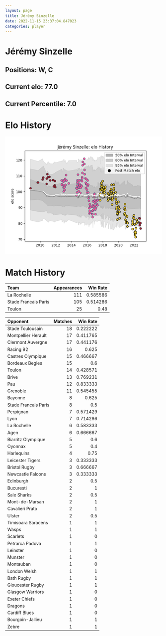 ```yaml
---  
layout: page  
title: Jérémy Sinzelle  
date: 2022-11-15 23:37:04.847023  
categories: player  
---
```

# Jérémy Sinzelle

## Positions: W, C

## Current elo: 77.0

## Current Percentile: 7.0

# Elo History


![elo history](history_JérémySinzelle.png)
# Match History


| Team                 |   Appearances |   Win Rate |
|:---------------------|--------------:|-----------:|
| La Rochelle          |           111 |   0.585586 |
| Stade Francais Paris |           105 |   0.514286 |
| Toulon               |            25 |   0.48     |

| Opponent             |   Matches |   Win Rate |
|:---------------------|----------:|-----------:|
| Stade Toulousain     |        18 |   0.222222 |
| Montpellier Herault  |        17 |   0.411765 |
| Clermont Auvergne    |        17 |   0.441176 |
| Racing 92            |        16 |   0.625    |
| Castres Olympique    |        15 |   0.466667 |
| Bordeaux Begles      |        15 |   0.6      |
| Toulon               |        14 |   0.428571 |
| Brive                |        13 |   0.769231 |
| Pau                  |        12 |   0.833333 |
| Grenoble             |        11 |   0.545455 |
| Bayonne              |         8 |   0.625    |
| Stade Francais Paris |         8 |   0.5      |
| Perpignan            |         7 |   0.571429 |
| Lyon                 |         7 |   0.714286 |
| La Rochelle          |         6 |   0.583333 |
| Agen                 |         6 |   0.666667 |
| Biarritz Olympique   |         5 |   0.6      |
| Oyonnax              |         5 |   0.4      |
| Harlequins           |         4 |   0.75     |
| Leicester Tigers     |         3 |   0.333333 |
| Bristol Rugby        |         3 |   0.666667 |
| Newcastle Falcons    |         3 |   0.333333 |
| Edinburgh            |         2 |   0.5      |
| Bucuresti            |         2 |   1        |
| Sale Sharks          |         2 |   0.5      |
| Mont-de-Marsan       |         2 |   1        |
| Cavalieri Prato      |         2 |   1        |
| Ulster               |         2 |   0.5      |
| Timisoara Saracens   |         1 |   1        |
| Wasps                |         1 |   1        |
| Scarlets             |         1 |   0        |
| Petrarca Padova      |         1 |   1        |
| Leinster             |         1 |   0        |
| Munster              |         1 |   0        |
| Montauban            |         1 |   0        |
| London Welsh         |         1 |   1        |
| Bath Rugby           |         1 |   1        |
| Gloucester Rugby     |         1 |   1        |
| Glasgow Warriors     |         1 |   0        |
| Exeter Chiefs        |         1 |   0        |
| Dragons              |         1 |   0        |
| Cardiff Blues        |         1 |   0        |
| Bourgoin-Jallieu     |         1 |   1        |
| Zebre                |         1 |   1        |